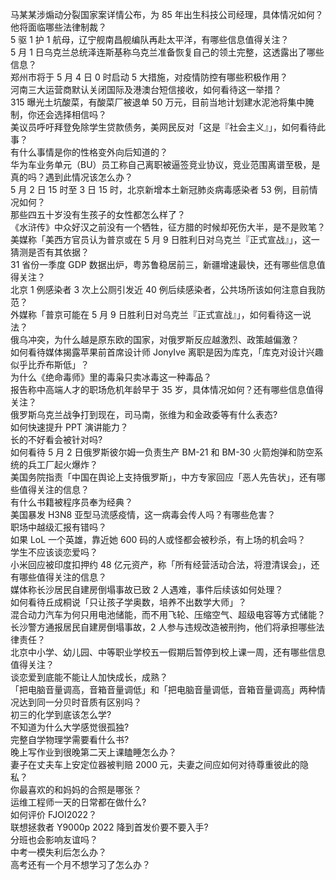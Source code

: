 马某某涉煽动分裂国家案详情公布，为 85 年出生科技公司经理，具体情况如何？他将面临哪些法律制裁？  
5 驱 1 护 1 航母，辽宁舰南昌舰编队再赴太平洋，有哪些信息值得关注？  
5 月 1 日乌克兰总统泽连斯基称乌克兰准备恢复自己的领土完整，这透露出了哪些信息？  
郑州市将于 5 月 4 日 0 时启动 5 大措施，对疫情防控有哪些积极作用？  
河南三大运营商默认关闭国际及港澳台短信接收，如何看待这一举措？  
315 曝光土坑酸菜，有酸菜厂被退单 50 万元，目前当地计划建水泥池将集中腌制，你还会选择相信吗？  
美议员呼吁拜登免除学生贷款债务，美网民反对「这是『社会主义』」，如何看待此事？  
有什么事情是你的性格变外向后知道的？  
华为车业务单元（BU）员工称自己离职被逼签竞业协议，竞业范围离谱至极，是真的吗？遇到此情况该怎么办？  
5 月 2 日 15 时至 3 日 15 时，北京新增本土新冠肺炎病毒感染者 53 例，目前情况如何？  
那些四五十岁没有生孩子的女性都怎么样了？  
《水浒传》中众好汉之前没有一个牺牲，征方腊的时候却死伤大半，是不是败笔？  
美媒称「美西方官员认为普京或在 5 月 9 日胜利日对乌克兰『正式宣战』」，这一猜测是否有其依据？  
31 省份一季度 GDP 数据出炉，粤苏鲁稳居前三，新疆增速最快，还有哪些信息值得关注？  
北京 1 例感染者 3 次上公厕引发近 40 例后续感染者，公共场所该如何注意自我防范？  
外媒称「普京可能在 5 月 9 日胜利日对乌克兰『正式宣战』」，如何看待这一说法？  
俄乌冲突，为什么越是原东欧的国家，对俄罗斯反应越激烈、政策越偏激？  
如何看待媒体揭露苹果前首席设计师 JonyIve 离职是因为库克，「库克对设计兴趣似乎比乔布斯低」？  
为什么《绝命毒师》里的毒枭只卖冰毒这一种毒品？  
报告称中高端人才的职场危机年龄早于 35 岁，具体情况如何？还有哪些信息值得关注？  
俄罗斯乌克兰战争打到现在，司马南，张维为和金政委等有什么表态?  
如何快速提升 PPT 演讲能力？  
长的不好看会被针对吗?  
如何看待 5 月 2 日俄罗斯彼尔姆一负责生产 BM-21 和 BM-30 火箭炮弹和防空系统的兵工厂起火爆炸？  
美国务院指责「中国在舆论上支持俄罗斯」，中方专家回应「恶人先告状」，还有哪些值得关注的信息？  
有什么书籍被程序员奉为经典？  
美国暴发 H3N8 亚型马流感疫情，这一病毒会传人吗？有哪些危害？  
职场中越级汇报有错吗？  
如果 LoL 一个英雄，靠近她 600 码的人或怪都会被秒杀，有上场的机会吗？  
学生不应该谈恋爱吗？  
小米回应被印度扣押约 48 亿元资产，称「所有经营活动合法，将澄清误会」，还有哪些值得关注的信息？  
媒体称长沙居民自建房倒塌事故已致 2 人遇难，事件后续该如何处理？  
如何看待丘成桐说「只让孩子学奥数，培养不出数学大师」？  
混合动力汽车为何只用电池储能，而不用飞轮、压缩空气、超级电容等方式储能？  
长沙警方通报居民自建房倒塌事故，2 人参与违规改造被刑拘，他们将承担哪些法律责任？  
北京中小学、幼儿园、中等职业学校五一假期后暂停到校上课一周，还有哪些信息值得关注？  
谈恋爱到底能不能让人加快成长，成熟？  
「把电脑音量调高，音箱音量调低」和「把电脑音量调低，音箱音量调高」两种情况达到同一分贝时音质有区别吗？  
初三的化学到底该怎么学?  
不知道为什么大学感觉很孤独?  
完整自学物理学需要看什么书?  
晚上写作业到很晚第二天上课瞌睡怎么办？  
妻子在丈夫车上安定位器被判赔 2000 元，夫妻之间应如何对待尊重彼此的隐私？  
你最喜欢的和妈妈的合照是哪张？  
运维工程师一天的日常都在做什么?  
如何评价 FJOI2022？  
联想拯救者 Y9000p 2022 降到首发价要不要入手?  
分班也会影响友谊吗？  
中考一模失利后怎么办？  
高考还有一个月不想学习了怎么办？  
